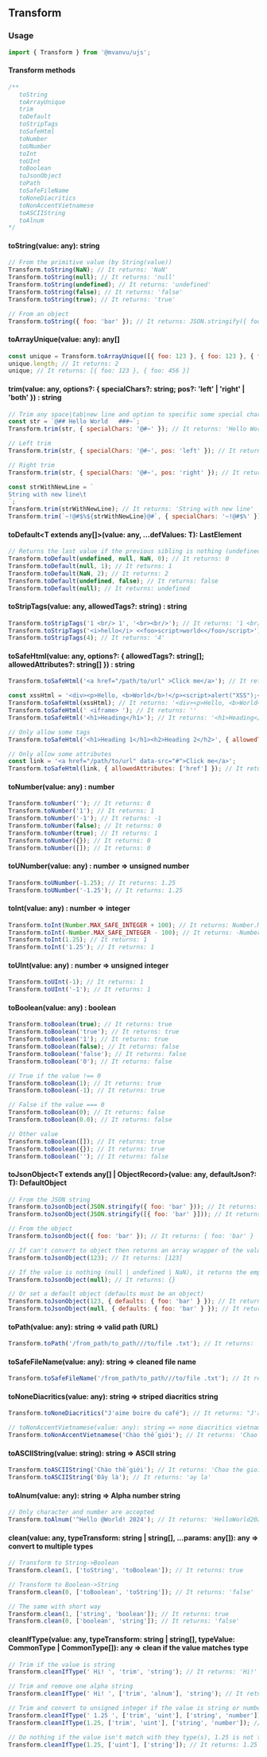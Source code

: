 ## Transform

### Usage

```javascript
import { Transform } from '@mvanvu/ujs';
```

#### Transform methods

```javascript
/**
   toString
   toArrayUnique
   trim
   toDefault
   toStripTags
   toSafeHtml
   toNumber
   toUNumber
   toInt
   toUInt
   toBoolean
   toJsonObject
   toPath
   toSafeFileName
   toNoneDiacritics
   toNonAccentVietnamese
   toASCIIString
   toAlnum
*/
```

#### toString(value: any): string

```javascript
// From the primitive value (by String(value))
Transform.toString(NaN); // It returns: 'NaN'
Transform.toString(null); // It returns: 'null'
Transform.toString(undefined); // It returns: 'undefined'
Transform.toString(false); // It returns: 'false'
Transform.toString(true); // It returns: 'true'

// From an object
Transform.toString({ foo: 'bar' }); // It returns: JSON.stringify({ foo: 'bar' })
```

#### toArrayUnique(value: any): any[]

```javascript
const unique = Transform.toArrayUnique([{ foo: 123 }, { foo: 123 }, { foo: 456 }]);
unique.length; // It returns: 2
unique; // It returns: [{ foo: 123 }, { foo: 456 }]
```

#### trim(value: any, options?: { specialChars?: string; pos?: 'left' | 'right' | 'both' }) : string

```javascript
// Trim any space|tab|new line and option to specific some special characters
const str = `@## Hello World   ###~`;
Transform.trim(str, { specialChars: '@#~' }); // It returns: 'Hello World'

// Left trim
Transform.trim(str, { specialChars: '@#~', pos: 'left' }); // It returns: 'Hello World   ###~'

// Right trim
Transform.trim(str, { specialChars: '@#~', pos: 'right' }); // It returns: '@## Hello World'

const strWithNewLine = `
String with new line\t
`;
Transform.trim(strWithNewLine); // It returns: 'String with new line'
Transform.trim(`~!@#$%${strWithNewLine}@#`, { specialChars: '~!@#$%' }); // It returns: 'String with new line'
```

#### toDefault<T extends any[]>(value: any, ...defValues: T): LastElement<T>

```javascript
// Returns the last value if the previous sibling is nothing (undefined | null | NaN)
Transform.toDefault(undefined, null, NaN, 0); // It returns: 0
Transform.toDefault(null, 1); // It returns: 1
Transform.toDefault(NaN, 2); // It returns: 2
Transform.toDefault(undefined, false); // It returns: false
Transform.toDefault(null); // It returns: undefined
```

#### toStripTags(value: any, allowedTags?: string) : string

```javascript
Transform.toStripTags('1 <br/> 1', '<br><br/>'); // It returns: '1 <br/> 1'
Transform.toStripTags('<i>hello</i> <<foo>script>world<</foo>/script>'); // It returns: 'hello world'
Transform.toStripTags(4); // It returns: '4'
```

#### toSafeHtml(value: any, options?: { allowedTags?: string[]; allowedAttributes?: string[] }) : string

```javascript
Transform.toSafeHtml('<a href="/path/to/url" >Click me</a>'); // It returns: '<a href="/path/to/url">Click me</a>'

const xssHtml = '<div><p>Hello, <b>World</b>!</p><script>alert("XSS");</script></div>';
Transform.toSafeHtml(xssHtml); // It returns: '<div><p>Hello, <b>World</b>!</p>alert("XSS");</div>'
Transform.toSafeHtml(' <iframe> '); // It returns: ''
Transform.toSafeHtml('<h1>Heading</h1>'); // It returns: '<h1>Heading</h1>'

// Only allow some tags
Transform.toSafeHtml('<h1>Heading 1</h1><h2>Heading 2</h2>', { allowedTags: ['h2'] }); // It returns: 'Heading 1<h2>Heading 2</h2>'

// Only allow some attributes
const link = '<a href="/path/to/url" data-src="#">Click me</a>';
Transform.toSafeHtml(link, { allowedAttributes: ['href'] }); // It returns: '<a href="/path/to/url">Click me</a>'
```

#### toNumber(value: any) : number

```javascript
Transform.toNumber(''); // It returns: 0
Transform.toNumber('1'); // It returns: 1
Transform.toNumber('-1'); // It returns: -1
Transform.toNumber(false); // It returns: 0
Transform.toNumber(true); // It returns: 1
Transform.toNumber({}); // It returns: 0
Transform.toNumber([]); // It returns: 0
```

#### toUNumber(value: any) : number => unsigned number

```javascript
Transform.toUNumber(-1.25); // It returns: 1.25
Transform.toUNumber('-1.25'); // It returns: 1.25
```

#### toInt(value: any) : number => integer

```javascript
Transform.toInt(Number.MAX_SAFE_INTEGER + 100); // It returns: Number.MAX_SAFE_INTEGER
Transform.toInt(-Number.MAX_SAFE_INTEGER - 100); // It returns: -Number.MAX_SAFE_INTEGER
Transform.toInt(1.25); // It returns: 1
Transform.toInt('1.25'); // It returns: 1
```

#### toUInt(value: any) : number => unsigned integer

```javascript
Transform.toUInt(-1); // It returns: 1
Transform.toUInt('-1'); // It returns: 1
```

#### toBoolean(value: any) : boolean

```javascript
Transform.toBoolean(true); // It returns: true
Transform.toBoolean('true'); // It returns: true
Transform.toBoolean('1'); // It returns: true
Transform.toBoolean(false); // It returns: false
Transform.toBoolean('false'); // It returns: false
Transform.toBoolean('0'); // It returns: false

// True if the value !== 0
Transform.toBoolean(1); // It returns: true
Transform.toBoolean(-1); // It returns: true

// False if the value === 0
Transform.toBoolean(0); // It returns: false
Transform.toBoolean(0.0); // It returns: false

// Other value
Transform.toBoolean([]); // It returns: true
Transform.toBoolean({}); // It returns: true
Transform.toBoolean(''); // It returns: false
```

#### toJsonObject<T extends any[] | ObjectRecord>(value: any, defaultJson?: T): DefaultObject<T>

```javascript
// From the JSON string
Transform.toJsonObject(JSON.stringify({ foo: 'bar' })); // It returns: { foo: 'bar' }
Transform.toJsonObject(JSON.stringify([{ foo: 'bar' }])); // It returns: [{ foo: 'bar' }]

// From the object
Transform.toJsonObject({ foo: 'bar' }); // It returns: { foo: 'bar' }

// If can't convert to object then returns an array wrapper of the value [value]
Transform.toJsonObject(123); // It returns: [123]

// If the value is nothing (null | undefined | NaN), it returns the empty object {}
Transform.toJsonObject(null); // It returns: {}

// Or set a default object (defaults must be an object)
Transform.toJsonObject(123, { defaults: { foo: 'bar' } }); // It returns: { defaults: { foo: 'bar' } }
Transform.toJsonObject(null, { defaults: { foo: 'bar' } }); // It returns: { defaults: { foo: 'bar' } }
```

#### toPath(value: any): string => valid path (URL)

```javascript
Transform.toPath('/from_path/to_path///to/file .txt'); // It returns: 'from-path/to-path/to/file-txt'
```

#### toSafeFileName(value: any): string => cleaned file name

```javascript
Transform.toSafeFileName('/from_path/to_path///to/file .txt'); // It returns: 'frompathtopathtofile.txt'
```

#### toNoneDiacritics(value: any): string => striped diacritics string

```javascript
Transform.toNoneDiacritics("J'aime boire du café"); // It returns: "J'aime boire du cafe"

// toNonAccentVietnamese(value: any): string => none diacritics vietnamese string
Transform.toNonAccentVietnamese('Chào thế giới'); // It returns: 'Chao the gioi'
```

#### toASCIIString(value: string): string => ASCII string

```javascript
Transform.toASCIIString('Chào thế giới'); // It returns: 'Chao the gioi'
Transform.toASCIIString('Đây là'); // It returns: 'ay la'
```

#### toAlnum(value: any): string => Alpha number string

```javascript
// Only character and number are accepted
Transform.toAlnum('^Hello @World! 2024'); // It returns: 'HelloWorld2024'
```

#### clean(value: any, typeTransform: string | string[], ...params: any[]): any => convert to multiple types

```javascript
// Transform to String->Boolean
Transform.clean(1, ['toString', 'toBoolean']); // It returns: true

// Transform to Boolean->String
Transform.clean(0, ['toBoolean', 'toString']); // It returns: 'false'

// The same with short way
Transform.clean(1, ['string', 'boolean']); // It returns: true
Transform.clean(0, ['boolean', 'string']); // It returns: 'false'
```

#### cleanIfType(value: any, typeTransform: string | string[], typeValue: CommonType | CommonType[]): any => clean if the value matches type

```javascript
// Trim if the value is string
Transform.cleanIfType(' Hi! ', 'trim', 'string'); // It returns: 'Hi!'

// Trim and remove one alpha string
Transform.cleanIfType(' Hi! ', ['trim', 'alnum'], 'string'); // It returns: 'Hi'

// Trim and convert to unsigned integer if the value is string or number
Transform.cleanIfType(' 1.25 ', ['trim', 'uint'], ['string', 'number']); // It returns: 1
Transform.cleanIfType(1.25, ['trim', 'uint'], ['string', 'number']); // It returns: 1

// Do nothing if the value isn't match with they type(s), 1.25 is not the string type
Transform.cleanIfType(1.25, ['uint'], ['string']); // It returns: 1.25
```

